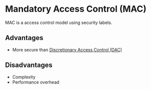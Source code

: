 # Mandatory Access Control (MAC)

MAC is a access control model using security labels.

## Advantages

- More secure than [Discretionary Access Control (DAC)](dac.md)

## Disadvantages

- Complexity
- Performance overhead